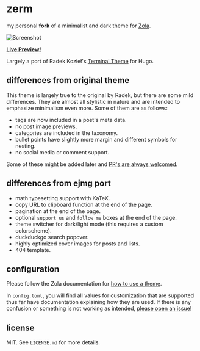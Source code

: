 # zerm

my personal **fork** of a minimalist and dark theme for [Zola](https://getzola.org).

![Screenshot](../master/zerm-preview.png?raw=true)

[**Live Preview!**](https://zwitt-zerm.netlify.app/)

Largely a port of Radek Kozieł's [Terminal
Theme](https://github.com/panr/hugo-theme-terminal) for Hugo.

## differences from original theme

This theme is largely true to the original by Radek, but there are some mild
differences. They are almost all stylistic in nature and are intended to
emphasize minimalism even more. Some of them are as follows:
- tags are now included in a post's meta data.
- no post image previews.
- categories are included in the taxonomy.
- bullet points have slightly more margin and different symbols for nesting.
- no social media or comment support.

Some of these might be added later and [PR's are always
welcomed](https://github.com/ejmg/zerm/pulls).

## differences from ejmg port

- math typesetting support with KaTeX.
- copy URL to clipboard function at the end of the page.
- pagination at the end of the page.
- optional `support us` and `follow me` boxes at the end of the page.
- theme switcher for dark/light mode (this requires a custom colorscheme).
- duckduckgo search popover.
- highly optimized cover images for posts and lists.
- 404 template.

## configuration

Please follow the Zola documentation for [how to use a
theme](https://www.getzola.org/documentation/themes/installing-and-using-themes/#installing-a-theme).

In `config.toml`, you will find all values for customization that are supported
thus far have documentation explaining how they are used. If there is any confusion or something is not working as intended, [please open an issue](https://github.com/ejmg/zerm/issues)!

## license

MIT. See `LICENSE.md` for more details.
